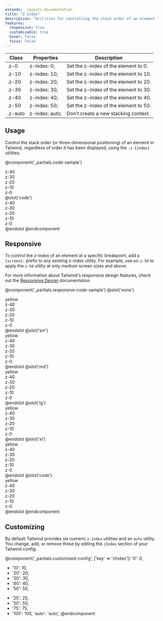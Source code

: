 ```yaml
---
extends: _layouts.documentation
title: "Z-Index"
description: "Utilities for controlling the stack order of an element."
features:
  responsive: true
  customizable: true
  hover: false
  focus: false
---
```


<div class="border-t border-grey-lighter">
  <table class="w-full text-left" style="border-collapse: collapse;">
    <colgroup>
      <col class="w-1/5">
      <col class="w-1/3">
      <col>
    </colgroup>
    <thead>
      <tr>
        <th class="text-sm font-semibold text-grey-darker p-2 bg-grey-lightest">Class</th>
        <th class="text-sm font-semibold text-grey-darker p-2 bg-grey-lightest">Properties</th>
        <th class="text-sm font-semibold text-grey-darker p-2 bg-grey-lightest">Description</th>
      </tr>
    </thead>
    <tbody class="align-baseline">
      <tr>
        <td class="p-2 border-t border-smoke font-mono text-xs text-purple-dark">.z-0</td>
        <td class="p-2 border-t border-smoke font-mono text-xs text-blue-dark">z-index: 0;</td>
        <td class="p-2 border-t border-smoke text-sm text-grey-darker">Set the z-index of the element to 0.</td>
      </tr>
      <tr>
        <td class="p-2 border-t border-smoke-light font-mono text-xs text-purple-dark">.z-10</td>
        <td class="p-2 border-t border-smoke-light font-mono text-xs text-blue-dark">z-index: 10;</td>
        <td class="p-2 border-t border-smoke-light text-sm text-grey-darker">Set the z-index of the element to 10.</td>
      </tr>
      <tr>
        <td class="p-2 border-t border-smoke-light font-mono text-xs text-purple-dark">.z-20</td>
        <td class="p-2 border-t border-smoke-light font-mono text-xs text-blue-dark">z-index: 20;</td>
        <td class="p-2 border-t border-smoke-light text-sm text-grey-darker">Set the z-index of the element to 20.</td>
      </tr>
      <tr>
        <td class="p-2 border-t border-smoke-light font-mono text-xs text-purple-dark">.z-30</td>
        <td class="p-2 border-t border-smoke-light font-mono text-xs text-blue-dark">z-index: 30;</td>
        <td class="p-2 border-t border-smoke-light text-sm text-grey-darker">Set the z-index of the element to 30.</td>
      </tr>
      <tr>
        <td class="p-2 border-t border-smoke-light font-mono text-xs text-purple-dark">.z-40</td>
        <td class="p-2 border-t border-smoke-light font-mono text-xs text-blue-dark">z-index: 40;</td>
        <td class="p-2 border-t border-smoke-light text-sm text-grey-darker">Set the z-index of the element to 40.</td>
      </tr>
      <tr>
        <td class="p-2 border-t border-smoke-light font-mono text-xs text-purple-dark">.z-50</td>
        <td class="p-2 border-t border-smoke-light font-mono text-xs text-blue-dark">z-index: 50;</td>
        <td class="p-2 border-t border-smoke-light text-sm text-grey-darker">Set the z-index of the element to 50.</td>
      </tr>
      <tr>
        <td class="p-2 border-t border-smoke-light font-mono text-xs text-purple-dark">.z-auto</td>
        <td class="p-2 border-t border-smoke-light font-mono text-xs text-blue-dark">z-index: auto;</td>
        <td class="p-2 border-t border-smoke-light text-sm text-grey-darker">Don't create a new stacking context.</td>
      </tr>
    </tbody>
  </table>
</div>

## Usage

Control the stack order (or three-dimensional positioning) of an element in Tailwind, regardless of order it has been displayed, using the `.z-{index}` utilities.

@component('_partials.code-sample')
<div class="relative h-32 text-center">
  <div class="z-40 absolute w-24 h-24 ml-0 mt-0 bg-grey-light flex justify-center items-center">z-40</div>
  <div class="z-30 absolute w-24 h-24 ml-2 mt-2 bg-grey flex justify-center items-center">z-30</div>
  <div class="z-20 absolute w-24 h-24 ml-4 mt-4 bg-grey-dark flex justify-center items-center">z-20</div>
  <div class="z-10 absolute w-24 h-24 ml-6 mt-6 bg-grey-darker flex justify-center items-center">z-10</div>
  <div class="z-0 absolute w-24 h-24 ml-8 mt-8 bg-grey-darkest flex justify-center items-center">z-0</div>
</div>
@slot('code')
<div class="z-40 ml-0 mt-0 bg-grey-light">z-40</div>
<div class="z-30 ml-2 mt-2 bg-grey">z-30</div>
<div class="z-20 ml-4 mt-4 bg-grey-dark">z-20</div>
<div class="z-10 ml-6 mt-6 bg-grey-darker">z-10</div>
<div class="z-0 ml-8 mt-8 bg-grey-darkest">z-0</div>
@endslot
@endcomponent

## Responsive

To control the z-index of an element at a specific breakpoint, add a `{screen}:` prefix to any existing z-index utility. For example, use `md:z-50` to apply the `z-50` utility at only medium screen sizes and above.

For more information about Tailwind's responsive design features, check out the [Responsive Design](/docs/responsive-design) documentation.

@component('_partials.responsive-code-sample')
@slot('none')
<div class="relative w-full h-32 text-center">
  <div class="z-0 absolute w-full h-12 mt-12 bg-yellow-light flex justify-center items-center">yellow</div>
  <div class="z-40 absolute w-24 h-24 ml-4 mt-0 bg-grey-light flex justify-center items-center">z-40</div>
  <div class="z-30 absolute w-24 h-24 ml-6 mt-2 bg-grey flex justify-center items-center">z-30</div>
  <div class="z-20 absolute w-24 h-24 ml-8 mt-4 bg-grey-dark flex justify-center items-center">z-20</div>
  <div class="z-10 absolute w-24 h-24 ml-10 mt-6 bg-grey-darker flex justify-center items-center">z-10</div>
  <div class="z-0 absolute w-24 h-24 ml-12 mt-8 bg-grey-darkest flex justify-center items-center">z-0</div>
</div>
@endslot
@slot('sm')
<div class="relative h-32 text-center">
  <div class="z-10 absolute w-full h-12 mt-12 bg-yellow-light flex justify-center items-center">yellow</div>
  <div class="z-40 absolute w-24 h-24 ml-4 mt-0 bg-grey-light flex justify-center items-center">z-40</div>
  <div class="z-30 absolute w-24 h-24 ml-6 mt-2 bg-grey flex justify-center items-center">z-30</div>
  <div class="z-20 absolute w-24 h-24 ml-8 mt-4 bg-grey-dark flex justify-center items-center">z-20</div>
  <div class="z-10 absolute w-24 h-24 ml-10 mt-6 bg-grey-darker flex justify-center items-center">z-10</div>
  <div class="z-0 absolute w-24 h-24 ml-12 mt-8 bg-grey-darkest flex justify-center items-center">z-0</div>
</div>
@endslot
@slot('md')
<div class="relative h-32 text-center">
  <div class="z-20 absolute w-full h-12 mt-12 bg-yellow-light flex justify-center items-center">yellow</div>
  <div class="z-40 absolute w-24 h-24 ml-4 mt-0 bg-grey-light flex justify-center items-center">z-40</div>
  <div class="z-30 absolute w-24 h-24 ml-6 mt-2 bg-grey flex justify-center items-center">z-30</div>
  <div class="z-20 absolute w-24 h-24 ml-8 mt-4 bg-grey-dark flex justify-center items-center">z-20</div>
  <div class="z-10 absolute w-24 h-24 ml-10 mt-6 bg-grey-darker flex justify-center items-center">z-10</div>
  <div class="z-0 absolute w-24 h-24 ml-12 mt-8 bg-grey-darkest flex justify-center items-center">z-0</div>
</div>
@endslot
@slot('lg')
<div class="relative h-32 text-center">
  <div class="z-30 absolute w-full h-12 mt-12 bg-yellow-light flex justify-center items-center">yellow</div>
  <div class="z-40 absolute w-24 h-24 ml-4 mt-0 bg-grey-light flex justify-center items-center">z-40</div>
  <div class="z-30 absolute w-24 h-24 ml-6 mt-2 bg-grey flex justify-center items-center">z-30</div>
  <div class="z-20 absolute w-24 h-24 ml-8 mt-4 bg-grey-dark flex justify-center items-center">z-20</div>
  <div class="z-10 absolute w-24 h-24 ml-10 mt-6 bg-grey-darker flex justify-center items-center">z-10</div>
  <div class="z-0 absolute w-24 h-24 ml-12 mt-8 bg-grey-darkest flex justify-center items-center">z-0</div>
</div>
@endslot
@slot('xl')
<div class="relative h-32 text-center">
  <div class="z-40 absolute w-full h-12 mt-12 bg-yellow-light flex justify-center items-center">yellow</div>
  <div class="z-40 absolute w-24 h-24 ml-4 mt-0 bg-grey-light flex justify-center items-center">z-40</div>
  <div class="z-30 absolute w-24 h-24 ml-6 mt-2 bg-grey flex justify-center items-center">z-30</div>
  <div class="z-20 absolute w-24 h-24 ml-8 mt-4 bg-grey-dark flex justify-center items-center">z-20</div>
  <div class="z-10 absolute w-24 h-24 ml-10 mt-6 bg-grey-darker flex justify-center items-center">z-10</div>
  <div class="z-0 absolute w-24 h-24 ml-12 mt-8 bg-grey-darkest flex justify-center items-center">z-0</div>
</div>
@endslot
@slot('code')
<div class="none:z-0 sm:z-10 md:z-20 lg:z-30 xl:z-40 bg-yellow-light">yellow</div>
<div class="z-40 ml-4 mt-0 bg-grey-light">z-40</div>
<div class="z-30 ml-6 mt-2 bg-grey">z-30</div>
<div class="z-20 ml-8 mt-4 bg-grey-dark">z-20</div>
<div class="z-10 ml-10 mt-6 bg-grey-darker">z-10</div>
<div class="z-0 ml-12 mt-8 bg-grey-darkest">z-0</div>
@endslot
@endcomponent

## Customizing

By default Tailwind provides six numeric `z-index` utilities and an `auto` utility. You change, add, or remove these by editing the `zIndex` section of your Tailwind config.

@component('_partials.customized-config', ['key' => 'zIndex'])
  '0': 0,
- '10': 10,
- '20': 20,
- '30': 30,
- '40': 40,
- '50': 50,
+ '25': 25,
+ '50': 50,
+ '75': 75,
+ '100': 100,
  'auto': 'auto',
@endcomponent
